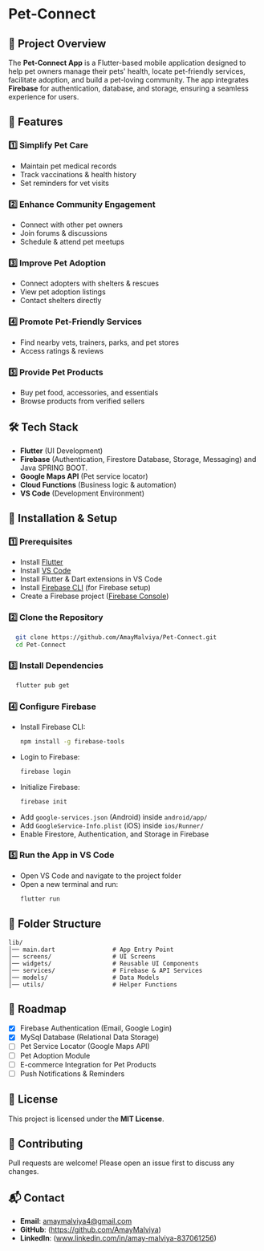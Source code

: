 # Pet-Connect
## 📌 Project Overview
The **Pet-Connect App** is a Flutter-based mobile application designed to help pet owners manage their pets' health, locate pet-friendly services, facilitate adoption, and build a pet-loving community. The app integrates **Firebase** for authentication, database, and storage, ensuring a seamless experience for users.

## 🎯 Features
### 1️⃣ **Simplify Pet Care**
- Maintain pet medical records
- Track vaccinations & health history
- Set reminders for vet visits

### 2️⃣ **Enhance Community Engagement**
- Connect with other pet owners
- Join forums & discussions
- Schedule & attend pet meetups

### 3️⃣ **Improve Pet Adoption**
- Connect adopters with shelters & rescues
- View pet adoption listings
- Contact shelters directly

### 4️⃣ **Promote Pet-Friendly Services**
- Find nearby vets, trainers, parks, and pet stores
- Access ratings & reviews

### 5️⃣ **Provide Pet Products**
- Buy pet food, accessories, and essentials
- Browse products from verified sellers

## 🛠️ Tech Stack
- **Flutter** (UI Development)
- **Firebase** (Authentication, Firestore Database, Storage, Messaging) and Java SPRING BOOT.
- **Google Maps API** (Pet service locator)
- **Cloud Functions** (Business logic & automation)
- **VS Code** (Development Environment)

## 📲 Installation & Setup
### 1️⃣ Prerequisites
- Install [Flutter](https://flutter.dev/docs/get-started/install)
- Install [VS Code](https://code.visualstudio.com/)
- Install Flutter & Dart extensions in VS Code
- Install [Firebase CLI](https://firebase.google.com/docs/cli) (for Firebase setup)
- Create a Firebase project ([Firebase Console](https://console.firebase.google.com/))

### 2️⃣ Clone the Repository
```bash
  git clone https://github.com/AmayMalviya/Pet-Connect.git
  cd Pet-Connect
```

### 3️⃣ Install Dependencies
```bash
  flutter pub get
```

### 4️⃣ Configure Firebase
- Install Firebase CLI:  
  ```bash
  npm install -g firebase-tools
  ```
- Login to Firebase:  
  ```bash
  firebase login
  ```
- Initialize Firebase:  
  ```bash
  firebase init
  ```
- Add `google-services.json` (Android) inside `android/app/`
- Add `GoogleService-Info.plist` (iOS) inside `ios/Runner/`
- Enable Firestore, Authentication, and Storage in Firebase

### 5️⃣ Run the App in VS Code
- Open VS Code and navigate to the project folder
- Open a new terminal and run:
  ```bash
  flutter run
  ```

## 📂 Folder Structure
```
lib/
│── main.dart                # App Entry Point
│── screens/                 # UI Screens
│── widgets/                 # Reusable UI Components
│── services/                # Firebase & API Services
│── models/                  # Data Models
│── utils/                   # Helper Functions
```

## 🚀 Roadmap
- [x] Firebase Authentication (Email, Google Login)
- [x] MySql Database (Relational Data Storage)
- [ ] Pet Service Locator (Google Maps API)
- [ ] Pet Adoption Module
- [ ] E-commerce Integration for Pet Products
- [ ] Push Notifications & Reminders

## 📜 License
This project is licensed under the **MIT License**.

## 🤝 Contributing
Pull requests are welcome! Please open an issue first to discuss any changes.

## 📬 Contact
- **Email**: amaymalviya4@gmail.com
- **GitHub**: (https://github.com/AmayMalviya)
- **LinkedIn**: (www.linkedin.com/in/amay-malviya-837061256)
